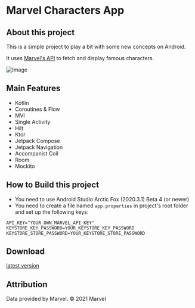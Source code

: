# Marvel Characters App

## About this project

This is a simple project to play a bit with some new concepts on Android.

It uses [Marvel's API](https://developer.marvel.com/docs) to fetch and display famous characters.

![Image](https://github.com/alvaromr/marvel_android/blob/master/app.gif)

## Main Features

+ Kotlin
+ Coroutines & Flow
+ MVI
+ Single Activity
+ Hilt
+ Ktor
+ Jetpack Compose
+ Jetpack Navigation
+ Accompanist Coil
+ Room
+ Mockito

## How to Build this project

+ You need to use Android Studio Arctic Fox (2020.3.1) Beta 4 (or newer)
+ You need to create a file named `app.properties` in project's root folder and set up the following
  keys:

```
API_KEY="YOUR_OWN_MARVEL_API_KEY"
KEYSTORE_KEY_PASSWORD=YOUR_KEYSTORE_KEY_PASSWORD
KEYSTORE_STORE_PASSWORD=YOUR_KEYSTORE_STORE_PASSWORD
```

## Download

[latest version](https://github.com/alvaromr/marvel_android/blob/master/app/release/app-release.apk)

## Attribution

Data provided by Marvel. © 2021 Marvel
